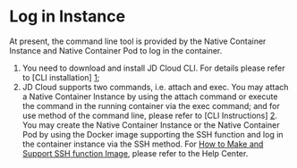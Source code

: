 
# Log in Instance

At present, the command line tool is provided by the Native Container Instance and Native Container Pod to log in the container.

1. You need to download and install JD Cloud CLI. For details please refer to [CLI installation] [1];  
2. JD Cloud supports two commands, i.e. attach and exec. You may attach a Native Container Instance by using the attach command or execute the command in the running container via the exec command; and for use method of the command line, please refer to [CLI Instructions] [2].  
You may create the Native Container Instance or the Native Container Pod by using the Docker image supporting the SSH function and log in the container instance via the SSH method. For [How to Make and Support SSH function Image][3], please refer to the Help Center.


  [1]: https://docs.jdcloud.com/cn/cli/introduction
  [2]: https://docs.jdcloud.com/cn/cli/usage
  [3]: https://docs.jdcloud.com/cn/native-container/create-ssh-image